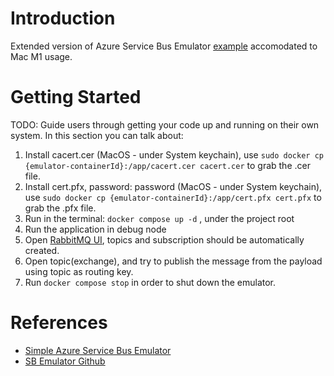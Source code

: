 # Introduction
Extended version of Azure Service Bus Emulator [example](https://github.com/piotr-rojek/devopsifyme-sbemulator/tree/main/src/Example.AzureFunction) accomodated to Mac M1 usage.

# Getting Started
TODO: Guide users through getting your code up and running on their own system. In this section you can talk about:
1.	Install cacert.cer (MacOS - under System keychain), use ```sudo docker cp {emulator-containerId}:/app/cacert.cer cacert.cer``` to grab the .cer file.
2.	Install cert.pfx, password: password (MacOS - under System keychain), use ```sudo docker cp {emulator-containerId}:/app/cert.pfx cert.pfx``` to grab the .pfx file.
3.	Run in the terminal: ```docker compose up -d``` , under the project root
4.	Run the application in debug node
5.  Open [RabbitMQ UI](http://localhost:15672/), topics and subscription should be automatically created.
6.  Open topic(exchange), and try to publish the message from the payload using topic as routing key.
7.  Run ```docker compose stop``` in order to shut down the emulator.

# References
- [Simple Azure Service Bus Emulator](https://devopsifyme.com/simple-azure-service-bus-emulator-finally-here/)
- [SB Emulator Github](https://github.com/piotr-rojek/devopsifyme-sbemulator)
